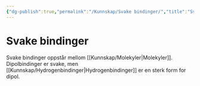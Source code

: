 ```yaml
---
{"dg-publish":true,"permalink":"/Kunnskap/Svake bindinger/","title":"Svake bindinger","tags":["kjemi"]}
---
```



# Svake bindinger
Svake bindinger oppstår mellom [[Kunnskap/Molekyler\|Molekyler]]. Dipolbindinger er svake, men [[Kunnskap/Hydrogenbindinger\|Hydrogenbindinger]] er en sterk form for dipol.
